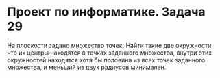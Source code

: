 #  Проект по информатике. Задача 29
На плоскости задано множество точек. Найти такие две окружности, что их центры
находятся в точках заданного множества, внутри этих окружностей находятся хотя
бы половина из всех точек заданного множества, и меньший из двух радиусов
минимален.